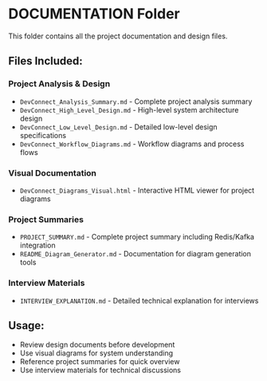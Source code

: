 # DOCUMENTATION Folder

This folder contains all the project documentation and design files.

## Files Included:

### Project Analysis & Design
- `DevConnect_Analysis_Summary.md` - Complete project analysis summary
- `DevConnect_High_Level_Design.md` - High-level system architecture design
- `DevConnect_Low_Level_Design.md` - Detailed low-level design specifications
- `DevConnect_Workflow_Diagrams.md` - Workflow diagrams and process flows

### Visual Documentation
- `DevConnect_Diagrams_Visual.html` - Interactive HTML viewer for project diagrams

### Project Summaries
- `PROJECT_SUMMARY.md` - Complete project summary including Redis/Kafka integration
- `README_Diagram_Generator.md` - Documentation for diagram generation tools

### Interview Materials
- `INTERVIEW_EXPLANATION.md` - Detailed technical explanation for interviews

## Usage:
- Review design documents before development
- Use visual diagrams for system understanding
- Reference project summaries for quick overview
- Use interview materials for technical discussions

